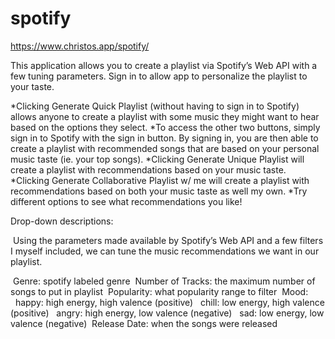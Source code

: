 # spotify
https://www.christos.app/spotify/

This application allows you to create a playlist via Spotify’s Web API with a few tuning parameters. Sign in to allow app to personalize the playlist to your taste.

*Clicking Generate Quick Playlist (without having to sign in to Spotify) allows anyone to create a playlist with some music they might want to hear based on the options they select.
*To access the other two buttons, simply sign in to Spotify with the sign in button. By signing in, you are then able to create a playlist with recommended songs that are based on your personal music taste (ie. your top songs).
*Clicking Generate Unique Playlist will create a playlist with recommendations based on your music taste.
*Clicking Generate Collaborative Playlist w/ me will create a playlist with recommendations based on both your music taste as well my own.
*Try different options to see what recommendations you like!

Drop-down descriptions:

&nbsp;Using the parameters made available by Spotify’s Web API and a few filters I myself included, we can tune the music recommendations we want in our playlist.

&nbsp;Genre: spotify labeled genre
&nbsp;Number of Tracks: the maximum number of songs to put in playlist
&nbsp;Popularity: what popularity range to filter
&nbsp;Mood:
&nbsp;&nbsp;happy: high energy, high valence (positive)
&nbsp;&nbsp;chill: low energy, high valence (positive)
&nbsp;&nbsp;angry:  high energy, low valence (negative)
&nbsp;&nbsp;sad: low energy, low valence (negative)
&nbsp;Release Date: when the songs were released
